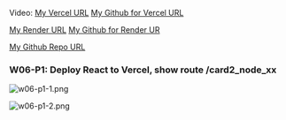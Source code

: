 Video:
[My Vercel URL](https://1112-client-2n-card-demo-96.vercel.app)
[My Github for Vercel URL](https://github.com/git-billy/1112-client-2n-card-demo-96)
 
[My Render URL](https://one112-server-card-demo-96.onrender.com/)
[My Github for Render UR](https://github.com/git-billy/1112-server-card-demo-96)
 
[My Github Repo URL](https://github.com/git-billy/1112-wp2-demo-210410196)
 
### W06-P1: Deploy React to Vercel, show route /card2_node_xx
 
![w06-p1-1.png](https://hzllwkixijuoqbropnat.supabase.co/storage/v1/object/public/demo-96/md_img/w06-p1-1.png)
 
![w06-p1-2.png](https://hzllwkixijuoqbropnat.supabase.co/storage/v1/object/public/demo-96/md_img/w06-p1-2.png)
 
```

```
